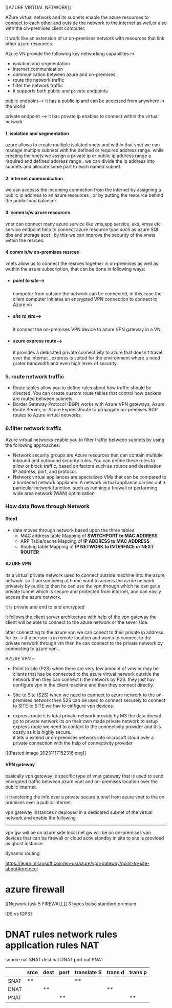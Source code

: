 
[[AZURE VIRTUAL NETWORK]]


AZure virtual network and its subnets enable the azure resources to connect to each other and outside the network to the internet as well,or also with the on-premises client computer.

it work like an extension of ur on-premises network with resources that link other azure resources.

Azure VN provide the following key networking capabilites-->
* isolation and segmentation
* internet communication
* communication between azure and on-premises
* route the network traffic
* filter the network traffic
* it supports both public and private endpoints

public endpoint-->
it has a public ip and can be accessed from anywhere in the world

private endpoint -->
it has private ip enables to connect within the virtual network 


#### 1. isolation and segmentation
azure allows to create multiple isolated vnets and within that vnet we can manage multiple subnets with the defined or required address range.
while creating the vnets we assign a private ip or public ip address range a required and defined address range .
we can divide the ip address into subnets and allocate some part to each named subnet.

#### 2. internet communication
we can accesss the incoming connection from the internet by assigning a public ip address to an azure resources , or by putting the resource behind the public load balancer


#### 3. comm b/w azure resources

vnet can connect many azure service like vms,app service, aks, vmss etc
service endpoint help to connect azure resource type such as azure SQl dbs and storage acct ,
by this we can improve the security of the vnets within the resrces.

#### 4.comm b/w on-premises resrces
vnets allow us to connect the resrces together in on-premises as well as wuthin the azure subscription, that can be done in following ways:
* ##### point to site--> 
	computer from outside the network can be connected, in this case the client computer initiates an encrypted VPN connection to connect to Azure vn
* ##### site to site--> 
	it connect the on-premises VPN device  to azure VPN gateway in a VN. 
* #### azure express route-->
	it provides a dedicated private connectivity to azure that doesn't travel over the internet .
	express is suited for the environment where u need grater bandwidth and even high levek of security.

### 5. route network traffic 
- Route tables allow you to define rules about how traffic should be directed. You can create custom route tables that control how packets are routed between subnets.
- Border Gateway Protocol (BGP) works with Azure VPN gateways, Azure Route Server, or Azure ExpressRoute to propagate on-premises BGP routes to Azure virtual networks.

### 6.filter network traffic

Azure virtual networks enable you to filter traffic between subnets by using the following approaches:

- Network security groups are Azure resources that can contain multiple inbound and outbound security rules. You can define these rules to allow or block traffic, based on factors such as source and destination IP address, port, and protocol.
- Network virtual appliances are specialized VMs that can be compared to a hardened network appliance. A network virtual appliance carries out a particular network function, such as running a firewall or performing wide area network (WAN) optimization



### How data flows through Network 

#### Step1

* data moves through network based upon the three tables
  * MAC address table
    Mapping of **SWITCHPORT to MAC ADDRESS**
  * ARP Table/cache
    Mapping of **IP ADDRESS to MAC ADDRESS**
  * Routing table 
    Mapping of **IP NETWORK to INTERFACE or NEXT ROUTER**



#### AZURE VPN


Its a virtual private network used to connect outside machine into the azure network.
so if person being at home want to access the azure network privately by public ip then he can use the vpn through which he can get a private tunnel which is secure and protected from internet, and can easily access the azure network.

it is private and end to end encrypted

it follows the client server architecture
with help of the vpn gateway the client will be able to connect to the azure network or the sever side.

after connecting to the azure vpn we can conect to their private ip address.
for ex--> if a person is in remote location and wants to connect to the private network through vm then he can connect to the private network by connecting to azure vpn .


AZURE VPN :-
* Point to site (P2S)
  when there are very few amount of vms or may be clients that has be connected to the azure virtual network outside  the network then they can connect ti the network by P2S.
  they just hav configure vpn in the client machine and then they connect directly.
* Site to Site (S2S)
  when we need to connect to azure network to the on-premises network then S2S can be used to connect securely
  to connect to SITE to SITE we hav to cinfigure vpn devices.
  
*   express route
  it is total private network provide by MS
  the data doesnt go to private network its on their own made private network
  to setup express route we need to contact to the connectivity provider and it is costly as it is highly secure.  
  it lets u extend ur on-premises network into microsoft cloud over a private connection with the help of connectivity provider



![[Pasted image 20231117152316.png]]


#### VPN gateway
basically vpn gateway is specific type of vnet gateway that is used to send encrypted traffic between azure vnet and on-premises location over the public internet.

it transfering the info over a private secure tunnel from azure vnet to the on premises over a public internet.

vpn gateway instances r deployed in a dedicated subnet of the virtual network and enable the following


________

vpn gw will be on azure side
local net gw will be on on-premises vpn  devices that can be firewall or cloud 
activ standby in site to site is provided as
ghost instance 

dynamic routing


https://learn.microsoft.com/en-us/azure/vpn-gateway/point-to-site-about#protocol




azure firewall
=
[[Network task 5 FIREWALL]]
3 types
baisc standard premium

IDS vs IDPS?

DNAT rules
network rules
application rules
NAT
=

source nat SNAT
dest nat DNAT
port nat PNAT


|      | srce | dest | port | translate S | trans d | trans p |
| ---- | ---- | ---- | ---- | ----------- | ------- | ------- |
| SNAT |   **   |      |      |    **         |         |         |
| DNAT |      |  **    |      |             |    **     |         |
| PNAT     |      |      |  **    |             |         |  **       |


